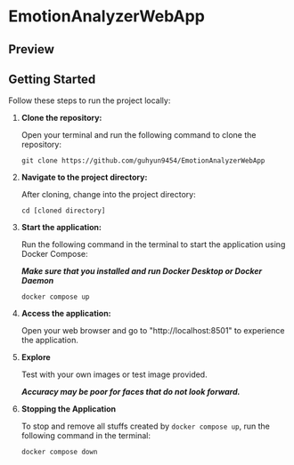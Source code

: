 # EmotionAnalyzerWebApp

## Preview


## Getting Started

Follow these steps to run the project locally:

1. **Clone the repository:**

   Open your terminal and run the following command to clone the repository:
   ```Shell
   git clone https://github.com/guhyun9454/EmotionAnalyzerWebApp
   ```

2. **Navigate to the project directory:**

   After cloning, change into the project directory:
   
   ```Shell
   cd [cloned directory]
   ```

3. **Start the application:**

   Run the following command in the terminal to start the application using Docker Compose:

   ***Make sure that you installed and run Docker Desktop or Docker Daemon***
   ```Shell
   docker compose up
   ```

4. **Access the application:**

   Open your web browser and go to "http://localhost:8501" to experience the application.

5. **Explore**
   
   Test with your own images or test image provided.
   
   ***Accuracy may be poor for faces that do not look forward.***

5. **Stopping the Application**

   To stop and remove all stuffs created by `docker compose up`, run the following command in the terminal:
   ```Shell
   docker compose down  
   ```